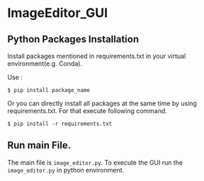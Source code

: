 # ImageEditor_GUI
## Python Packages Installation
Install packages mentioned in requirements.txt in your virtual environment(e.g. Conda).

Use : 

`$ pip install package_name`

Or you can directly install all packages at the same time by using requirements.txt. For that execute following command.

`$ pip install -r requirements.txt`


## Run main File.

The main file is `image_editor.py`. To execute the GUI run the `image_editor.py` in python environment.
